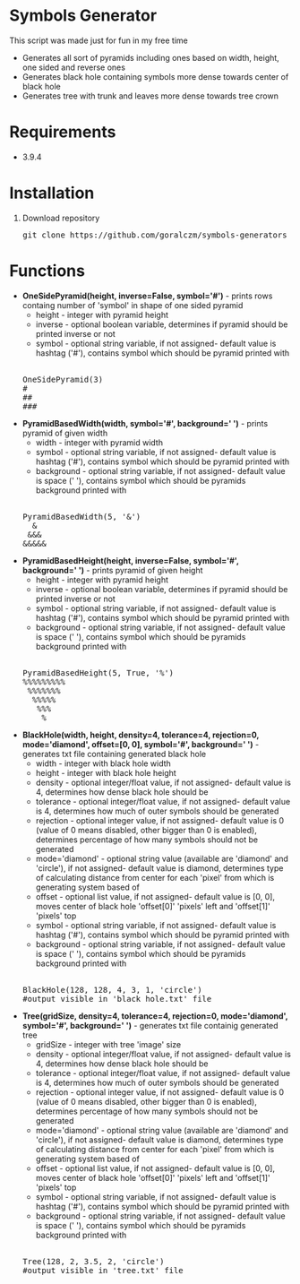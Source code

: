 # Symbols Generator
This script was made just for fun in my free time
<ul>
	<li>Generates all sort of pyramids including ones based on width, height, one sided and reverse ones</li>
	<li>Generates black hole containing symbols more dense towards center of black hole</li>
	<li>Generates tree with trunk and leaves more dense towards tree crown</li>
</ul>

# Requirements
<ul>
	<li> 3.9.4</li>
</ul>

# Installation
<ol>
	<li>
		Download repository
		<br>
		<pre>git clone https://github.com/goralczm/symbols-generators</pre>
	</li>
</ol>

# Functions
<ul>
	<li>
		<b>OneSidePyramid(height, inverse=False, symbol='#')</b> - prints rows containg number of 'symbol' in shape of one sided pyramid
		<br>
		<ul>
			<li>height - integer with pyramid height</li>
			<li>inverse - optional boolean variable, determines if pyramid should be printed inverse or not</li>
			<li>symbol - optional string variable, if not assigned- default value is hashtag ('#'), contains symbol which should be pyramid printed with</li>
		</ul>
		<br>
		<pre>OneSidePyramid(3)<br>#<br>##<br>###</pre>
	</li>
	<li>
		<b>PyramidBasedWidth(width, symbol='#', background=' ')</b> - prints pyramid of given width
		<br>
		<ul>
			<li>width - integer with pyramid width</li>
			<li>symbol - optional string variable, if not assigned- default value is hashtag ('#'), contains symbol which should be pyramid printed with</li>
			<li>background - optional string variable, if not assigned- default value is space (' '), contains symbol which should be pyramids background printed with</li>
		</ul>
		<br>
		<pre>PyramidBasedWidth(5, '&')<br>  &  <br> &&& <br>&&&&&</pre>
	</li>
	<li>
		<b>PyramidBasedHeight(height, inverse=False, symbol='#', background=' ')</b> - prints pyramid of given height
		<br>
		<ul>
			<li>height - integer with pyramid height</li>
			<li>inverse - optional boolean variable, determines if pyramid should be printed inverse or not</li>
			<li>symbol - optional string variable, if not assigned- default value is hashtag ('#'), contains symbol which should be pyramid printed with</li>
			<li>background - optional string variable, if not assigned- default value is space (' '), contains symbol which should be pyramids background printed with</li>
		</ul>
		<br>
		<pre>PyramidBasedHeight(5, True, '%')<br>%%%%%%%%%<br> %%%%%%% <br>  %%%%%  <br>   %%%   <br>    %    </pre>
	</li>
	<li>
		<b>BlackHole(width, height, density=4, tolerance=4, rejection=0, mode='diamond', offset=[0, 0], symbol='#', background=' ')</b> - generates txt file containing generated black hole
		<br>
		<ul>
			<li>width - integer with black hole width</li>
			<li>height - integer with black hole height</li>
			<li>density - optional integer/float value, if not assigned- default value is 4, determines how dense black hole should be</li>
			<li>tolerance - optional integer/float value, if not assigned- default value is 4, determines how much of outer symbols should be generated</li>
			<li>rejection - optional integer value, if not assigned- default value is 0 (value of 0 means disabled, other bigger than 0 is enabled), determines percentage of how many symbols should not be generated</li>
			<li>mode='diamond' - optional string value (available are 'diamond' and 'circle'), if not assigned- default value is diamond, determines type of calculating distance from center for each 'pixel' from which is generating system based of</li>
			<li>offset - optional list value, if not assigned- default value is [0, 0], moves center of black hole 'offset[0]' 'pixels' left and 'offset[1]' 'pixels' top</li>
			<li>symbol - optional string variable, if not assigned- default value is hashtag ('#'), contains symbol which should be pyramid printed with</li>
			<li>background - optional string variable, if not assigned- default value is space (' '), contains symbol which should be pyramids background printed with</li>
		</ul>
		<br>
		<pre>BlackHole(128, 128, 4, 3, 1, 'circle')<br>#output visible in 'black_hole.txt' file</pre>
	</li>
	<li>
		<b>Tree(gridSize, density=4, tolerance=4, rejection=0, mode='diamond', symbol='#', background=' ')</b> - generates txt file containig generated tree
		<br>
		<ul>
			<li>gridSize - integer with tree 'image' size</li>
			<li>density - optional integer/float value, if not assigned- default value is 4, determines how dense black hole should be</li>
			<li>tolerance - optional integer/float value, if not assigned- default value is 4, determines how much of outer symbols should be generated</li>
			<li>rejection - optional integer value, if not assigned- default value is 0 (value of 0 means disabled, other bigger than 0 is enabled), determines percentage of how many symbols should not be generated</li>
			<li>mode='diamond' - optional string value (available are 'diamond' and 'circle'), if not assigned- default value is diamond, determines type of calculating distance from center for each 'pixel' from which is generating system based of</li>
			<li>offset - optional list value, if not assigned- default value is [0, 0], moves center of black hole 'offset[0]' 'pixels' left and 'offset[1]' 'pixels' top</li>
			<li>symbol - optional string variable, if not assigned- default value is hashtag ('#'), contains symbol which should be pyramid printed with</li>
			<li>background - optional string variable, if not assigned- default value is space (' '), contains symbol which should be pyramids background printed with</li>
		</ul>
		<br>
		<pre>Tree(128, 2, 3.5, 2, 'circle')<br>#output visible in 'tree.txt' file</pre>
	</li>
</ul>